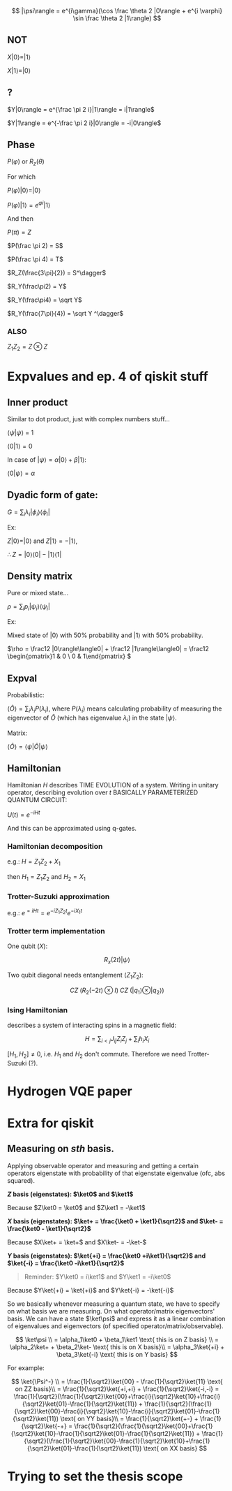 $$
|\psi\rangle = e^{i\gamma}(\cos \frac \theta 2 |0\rangle + e^{i \varphi} \sin \frac \theta 2 |1\rangle)
$$

## NOT

$X|0\rangle = |1\rangle$

$X|1\rangle = |0\rangle$

## ?

$Y|0\rangle = e^{\frac \pi 2 i}|1\rangle = i|1\rangle$

$Y|1\rangle = e^{-\frac \pi 2 i}|0\rangle = -i|0\rangle$

## Phase

$P(\varphi)$ or $R_z(\theta)$

For which

$P(\varphi)|0\rangle = |0\rangle$

$P(\varphi)|1\rangle = e^{\varphi i}|1\rangle$

And then

$P(\pi) = Z$

$P(\frac \pi 2) = S$

$P(\frac \pi 4) = T$

$R_Z(\frac{3\pi}{2}) = S^\dagger$

$R_Y(\frac\pi2) = Y$

$R_Y(\frac\pi4) = \sqrt Y$

$R_Y(\frac{7\pi}{4}) = \sqrt Y ^\dagger$

### ALSO

$Z_1Z_2 = Z \otimes Z$

# Expvalues and ep. 4 of qiskit stuff

## Inner product

Similar to dot product, just with complex numbers stuff...

$\langle\psi|\psi\rangle$ = 1

$\langle 0|1\rangle = 0$

In case of $|\psi\rangle = \alpha|0\rangle + \beta|1\rangle$:

$\langle 0|\psi\rangle = \alpha$

## Dyadic form of gate:

$G = \sum_i \lambda_i|\phi_i\rangle\langle\phi_i|$

Ex:

$Z|0\rangle = |0\rangle$ and $Z|1\rangle = -|1\rangle$,

$\therefore Z = |0\rangle\langle0|-|1\rangle\langle1|$

## Density matrix

Pure or mixed state...

$\rho = \sum_i p_i |\psi_i\rangle\langle\psi_i|$

Ex:

Mixed state of $|0\rangle$ with 50% probability and $|1\rangle$ with 50% probability.

$\rho = \frac12 |0\rangle\langle0| + \frac12 |1\rangle\langle0| = \frac12 \begin{pmatrix}1 & 0 \\ 0 & 1\end{pmatrix} $

## Expval

Probabilistic:

$\langle \hat O \rangle = \sum_i \lambda_i P(\lambda_i)$, where $P(\lambda_i)$ means calculating probability of measuring the eigenvector of $\hat O$ (which has eigenvalue $\lambda_i$) in the state $|\psi\rangle$.

Matrix:

$\langle \hat O \rangle = \langle\psi|\hat O |\psi\rangle$

## Hamiltonian

Hamiltonian $H$ describes TIME EVOLUTION of a system. Writing in unitary operator, describing evolution over $t$ BASICALLY PARAMETERIZED QUANTUM CIRCUIT:

$U(t) = e^{-iHt}$

And this can be approximated using q-gates.

### Hamiltonian decomposition

e.g.: $H = Z_1Z_2 + X_1$

then $H_1=Z_1Z_2$ and $H_2=X_1$

### Trotter-Suzuki approximation

e.g.: $e^{=iHt} = e^{-iZ_1Z_2t}e^{-iX_1t}$

### Trotter term implementation

One qubit ($X$):

$$
R_x(2t)|\psi\rangle
$$

Two qubit diagonal needs entanglement ($Z_1Z_2$):

$$
CZ\;(R_2(-2t) \otimes I)\;CZ\;(|q_1\rangle \otimes |q_2\rangle)
$$

### Ising Hamiltonian

describes a system of interacting spins in a magnetic field:

$$H = \sum_{i<j} J_{ij}Z_iZ_j + \sum_i h_iX_i$$

$[H_1, H_2] \neq 0$, i.e. $H_1$ and $H_2$ don't commute. Therefore we need Trotter-Suzuki (?).

# Hydrogen VQE paper

# Extra for qiskit

## Measuring on _sth_ basis.

Applying observable operator and measuring and getting a certain operators eigenstate with probability of that eigenstate eigenvalue (ofc, abs squared).

**$Z$ basis (eigenstates): $\ket0$ and $\ket1$**

Because $Z\ket0 = \ket0$ and $Z\ket1 = -\ket1$

**$X$ basis (eigenstates): $\ket+ = \frac{\ket0 + \ket1}{\sqrt2}$ and $\ket- = \frac{\ket0 - \ket1}{\sqrt2}$**

Because $X\ket+ = \ket+$ and $X\ket- = -\ket-$

**$Y$ basis (eigenstates): $\ket{+i} = \frac{\ket0 +i\ket1}{\sqrt2}$ and $\ket{-i} = \frac{\ket0 -i\ket1}{\sqrt2}$**

> Reminder: $Y\ket0 = i\ket1$ and $Y\ket1 = -i\ket0$

Because $Y\ket{+i} = \ket{+i}$ and $Y\ket{-i} = -\ket{-i}$

So we basically whenever measuring a quantum state, we have to specify on what basis we are measuring. On what operator/matrix eigenvectors' basis. We can have a state $\ket\psi$ and express it as a linear combination of eigenvalues and eigenvectors (of specified operator/matrix/observable).

$$
\ket\psi \\
= \alpha_1\ket0 + \beta_1\ket1 \text{ this is on Z basis} \\
= \alpha_2\ket+ + \beta_2\ket- \text{ this is on X basis}\\
= \alpha_3\ket{+i} + \beta_3\ket{-i} \text{ this is on Y basis}
$$

For example:

$$
\ket{\Psi^-} \\
= \frac{1}{\sqrt2}\ket{00} - \frac{1}{\sqrt2}\ket{11} \text{  on ZZ basis}\\
= \frac{1}{\sqrt2}\ket{+i,+i} + \frac{1}{\sqrt2}\ket{-i,-i} = \frac{1}{\sqrt2}(\frac{1}{\sqrt2}\ket{00}+\frac{i}{\sqrt2}\ket{10}+\frac{i}{\sqrt2}\ket{01}-\frac{1}{\sqrt2}\ket{11}) + \frac{1}{\sqrt2}(\frac{1}{\sqrt2}\ket{00}-\frac{i}{\sqrt2}\ket{10}-\frac{i}{\sqrt2}\ket{01}-\frac{1}{\sqrt2}\ket{11}) \text{  on YY basis}\\
= \frac{1}{\sqrt2}\ket{+-} + \frac{1}{\sqrt2}\ket{-+} = \frac{1}{\sqrt2}(\frac{1}{\sqrt2}\ket{00}+\frac{1}{\sqrt2}\ket{10}-\frac{1}{\sqrt2}\ket{01}-\frac{1}{\sqrt2}\ket{11}) + \frac{1}{\sqrt2}(\frac{1}{\sqrt2}\ket{00}-\frac{1}{\sqrt2}\ket{10}+\frac{1}{\sqrt2}\ket{01}-\frac{1}{\sqrt2}\ket{11}) \text{  on XX basis}
$$

# Trying to set the thesis scope

